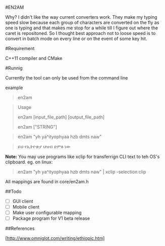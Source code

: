 
#EN2AM

Why? I didn't like the way current converters work. They make my typing speed slow because each
group of characters are converted on the fly as one is typing and that makes me stop for a while
till I figure out where the caret is repositoned. So I thought best approach not to loose speed 
is to convert in batch mode on every line or on the event of some key hit.


#Requirement

C++11 compiler and CMake

#Runnig

Currently the tool can only be used from the command line

example

>en2am

> Usage 
>
>  en2am [input_file_path] [output_file_path] 
>
>  en2am ["STRING"] 

>en2am  "yh ya^ityophyaa hzb dmts naw"

>ይህ የኢትዮጵያ ህዝብ ድምፅ ነው  

**Note:** You may use programs like xclip for transferrign CLI text to teh OS's clipboard.
eg. on linux:

> en2am  "yh ya^ityophyaa hzb dmts naw" | xclip -selection clip

All mappings are found in core/en2am.h

##Todo

- [ ] GUI client
- [ ] Mobile client
- [ ] Make user configurable mapping
- [ ] Package program for V1 beta release

##References

[http://www.omniglot.com/writing/ethiopic.htm]
